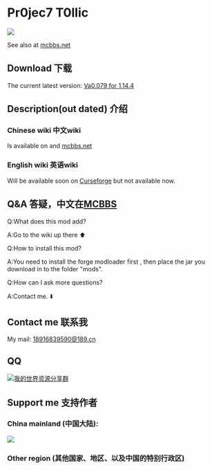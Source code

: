 # Pr0jec7 T0llic

![](https://github.com/dujinhuachinaeddie/Pr0jec7-T0llic/raw/master/222222.png)

See also at [mcbbs.net](https://www.mcbbs.net/forum.php?mod=viewthread&tid=1028078&page=1&extra=#pid17803021)
## Download 下载
The current latest version:
[Va0.079 for 1.14.4](https://github.com/dujinhuachinaeddie/PT1/raw/master/out-hhh/a0.09.jar)

## Description(out dated) 介绍

### Chinese wiki 中文wiki
 Is available on and [mcbbs.net](https://www.mcbbs.net/forum.php?mod=viewthread&tid=1028078&page=1&extra=#pid17803021)

### English wiki 英语wiki
Will be available soon on [Curseforge](curseforge.com) but not available now.

## Q&A 答疑，中文在[MCBBS](mcbbs.net)

Q:What does this mod add?

A:Go to the wiki up there ⬆️

Q:How to install this mod?

A:You need to install the forge modloader first , then place the jar you download in to the folder "mods".

Q:How can I ask more questions?

A:Contact me. ⬇️

## Contact me 联系我

My mail: 18916839590@189.cn

## QQ

<a target="_blank" href="//shang.qq.com/wpa/qunwpa?idkey=5565ab3eff298396fc664c2a55a1783a5266a829db0b859b7a2bef71810fbc25"><img border="0" src="//pub.idqqimg.com/wpa/images/group.png" alt="我的世界资源分享群" title="我的世界资源分享群"></a>

## Support me 支持作者

### China mainland (中国大陆):
![](https://github.com/dujinhuachinaeddie/Pr0jec7-T0llic/raw/master/afdian-Incimath%20Cal.png)
### Other region (其他国家、地区、以及中国的特别行政区)
